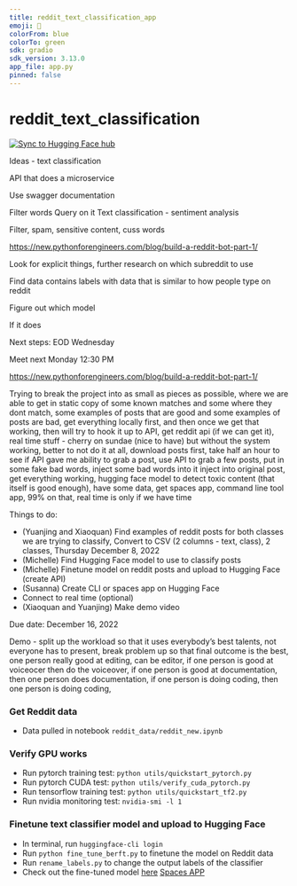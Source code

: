 ```yaml
---
title: reddit_text_classification_app 
emoji: 🐠
colorFrom: blue
colorTo: green
sdk: gradio
sdk_version: 3.13.0
app_file: app.py
pinned: false
---
```



# reddit_text_classification

[![Sync to Hugging Face hub](https://github.com/YZhu0225/reddit_text_classification/actions/workflows/sync_to_hugging_face_hub.yml/badge.svg)](https://github.com/YZhu0225/reddit_text_classification/actions/workflows/sync_to_hugging_face_hub.yml)

Ideas - text classification 

API that does a microservice

Use swagger documentation

Filter words 
Query on it
Text classification - sentiment analysis

Filter, spam, sensitive content, cuss words

https://new.pythonforengineers.com/blog/build-a-reddit-bot-part-1/

Look for explicit things, further research on which subreddit to use 

Find data contains labels with data that is similar to how people type on reddit

Figure out which model 

If it does 

Next steps:
EOD Wednesday 

Meet next Monday 12:30 PM

https://new.pythonforengineers.com/blog/build-a-reddit-bot-part-1/



Trying to break the project into as small as pieces as possible, where we are able to get in static copy of some known matches and some where they dont match, some examples of posts that are good and some examples of posts are bad, get everything locally first, and then once we get that working, then will try to hook it up to API, get reddit api (if we can get it), real time stuff - cherry on sundae (nice to have) but without the system working, better to not do it at all, download posts first, take half an hour to see if API gave me ability to grab a post, use API to grab a few posts, put in some fake bad words, inject some bad words into it inject into original post, get everything working, hugging face model to detect toxic content (that itself is good enough), have some data, get spaces app, command line tool app, 99% on that, real time is only if we have time 

Things to do: 
- (Yuanjing and Xiaoquan) Find examples of reddit posts for both classes we are trying to classify, Convert to CSV (2 columns - text, class), 2 classes, Thursday December 8, 2022
- (Michelle) Find Hugging Face model to use to classify posts
- (Michelle) Finetune model on reddit posts and upload to Hugging Face (create API)
- (Susanna) Create CLI or spaces app on Hugging Face
- Connect to real time (optional) 
- (Xiaoquan and Yuanjing) Make demo video 


Due date: December 16, 2022 

Demo - split up the workload so that it uses everybody’s best talents, not everyone has to present, break problem up so that final outcome is the best, one person really good at editing, can be editor, if one person is good at voiceocer then do the voiceover, if one person is good at documentation, then one person does documentation, if one person is doing coding, then one person is doing coding, 





### Get Reddit data
* Data pulled in notebook `reddit_data/reddit_new.ipynb`
### Verify GPU works
* Run pytorch training test: `python utils/quickstart_pytorch.py`
* Run pytorch CUDA test: `python utils/verify_cuda_pytorch.py`
* Run tensorflow training test: `python utils/quickstart_tf2.py`
* Run nvidia monitoring test: `nvidia-smi -l 1`

### Finetune text classifier model and upload to Hugging Face 
* In terminal, run `huggingface-cli login`
* Run `python fine_tune_berft.py` to finetune the model on Reddit data 
* Run `rename_labels.py` to change the output labels of the classifier
* Check out the fine-tuned model [here](https://huggingface.co/michellejieli/inappropriate_text_classifier) [Spaces APP](https://huggingface.co/spaces/yjzhu0225/reddit_text_classification_app)

